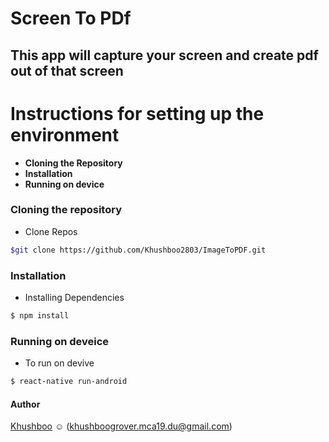 # Screen To PDf
## This app will capture your screen and create pdf out of that screen 

# Instructions for setting up the environment
* **Cloning the Repository**
* **Installation**
* **Running on device**

### Cloning the repository

* Clone Repos
```sh
$git clone https://github.com/Khushboo2803/ImageToPDF.git
```

### Installation
* Installing Dependencies
```sh
$ npm install
```

### Running on deveice
* To run on devive
```sh 
$ react-native run-android
```
#### Author
[Khushboo](https://github.com/khushboo2803) :relaxed: (khushboogrover.mca19.du@gmail.com)